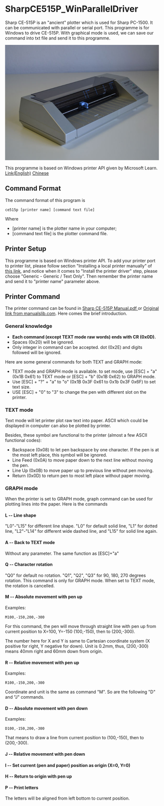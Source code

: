 # SharpCE515P_WinParallelDriver
Sharp CE-515P is an "ancient" plotter which is used for Sharp PC-1500. It can be communicated with parallel or serial port. This programme is for Windows to drive CE-515P. With graphical mode is used, we can save our command into txt file and send it to this programme.

![/ce-515p.jpg](/ce-515p.jpg)

This programme is based on Windows printer API given by Microsoft Learn. [Link(English)](https://learn.microsoft.com/zh-cn/previous-versions/troubleshoot/windows/win32/win32-raw-data-to-printer) [Chinese](https://learn.microsoft.com/zh-cn/previous-versions/troubleshoot/windows/win32/win32-raw-data-to-printer)

## Command Format
The command format of this program is

```
ce515p [printer name] [command text file]
```

Where

+ [printer name] is the plotter name in your computer;
+ [command text file] is the plotter command file.
 
## Printer Setup

This programme is based on Windows printer API. To add your printer port to printer list, please follow section "Installing a local printer manually" of [this link](https://www.windowscentral.com/how-install-older-printer-windows-10), and notice when it comes to "Install the printer driver" step, please choose "Generic - Generic / Text Only". Then remember the printer name and send it to "printer name" parameter above.

## Printer Command

The printer command can be found in [Sharp CE-515P Manual.pdf
](https://github.com/Yurihou/SharpCE515P_WinParallelDriver/blob/main/Sharp%20CE-515P%20Manual.pdf) or [Original link from manualslib.com](https://www.manualslib.com/manual/3383039/Sharp-Ce-515p.html). Here comes the brief introduction.

### General knowledge

+ **Each command (except TEXT mode raw words) ends with CR (0x0D).**
+ Spaces (0x20) will be ignored.
+ Only integer in command can be accepted. dot (0x2E) and digits followed will be ignored.

Here are some general commands for both TEXT and GRAPH mode:
+ TEXT mode and GRAPH mode is available. to set mode, use [ESC] + "a" (0x1B 0x61) to TEXT mode or [ESC] + "b" (0x1B 0x62) to GRAPH mode.
+ Use [ESC] + "?" + "a" to "o" (0x1B 0x3F 0x61 to 0x1b 0x3F 0x6F) to set text size.
+ USE [ESC] + "0" to "3" to change the pen with different slot on the printer.

### TEXT mode

Text mode will let printer plot raw text into paper. ASCII which could be displayed in computer can also be plotted by printer.

Besides, these symbol are functional to the printer (almost a few ASCII functional codes):
+ Backspace (0x08) to let pen backspace by one character. If the pen is at the most left place, this symbol will be ignored.
+ Line Feed (0x0A) to move paper down to the next line without moving the pen.
+ Line Up (0x0B) to move paper up to previous line without pen moving.
+ Return (0x0D) to return pen to most left place without paper moving.


### GRAPH mode

When the printer is set to GRAPH mode, graph command can be used for plotting lines into the paper. Here is the commands

#### L -- Line shape
"L0"-"L15" for different line shape. "L0" for default solid line, "L1" for dotted line, "L2"-"L14" for different wide dashed line, and "L15" for solid line again.
#### A -- Back to TEXT mode
Without any parameter. The same function as [ESC]+"a"
#### Q -- Character rotation
"Q0" for default no rotation. "Q1", "Q2", "Q3" for 90, 180, 270 degrees rotation. This command is only for GRAPH mode. When set to TEXT mode, the rotation is cancelled.
#### M -- Absolute movement with pen up
Examples:
```
M100,-150,200,-300
```
For this command, the pen will move through straight line with pen up from current position to X=100, Y=-150 (100,-150), then to (200,-300). 

The number here for X and Y is same to Cartesian coordinate system (X positive for right, Y negative for down). Unit is 0.2mm, thus, (200,-300) means 40mm right and 60mm down from origin.
#### R -- Relative movement with pen up
Examples:
```
R100,-150,200,-300
```
Coordinate and unit is the same as command "M". So are the following "D" and "J" commands.
#### D -- Absolute movement with pen down
Examples:
```
D100,-150,200,-300
```
That means to draw a line from current position to (100,-150), then to (200,-300).
#### J -- Relative movement with pen down
#### I -- Set current (pen and paper) position as origin (X=0, Y=0)
#### H -- Return to origin with pen up
#### P -- Print letters
The letters will be aligned from left bottom to current position.
